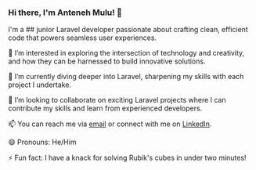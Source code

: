 ### Hi there, I'm Anteneh Mulu! 👋

I'm a ## junior Laravel developer passionate about crafting clean, efficient code that powers seamless user experiences. 

👀 I’m interested in exploring the intersection of technology and creativity, and how they can be harnessed to build innovative solutions.

🌱 I’m currently diving deeper into Laravel, sharpening my skills with each project I undertake.

💞️ I’m looking to collaborate on exciting Laravel projects where I can contribute my skills and learn from experienced developers.

📫 You can reach me via [email](mailto:your.email@example.com) or connect with me on [LinkedIn](https://www.linkedin.com/in/antenehmulu).

😄 Pronouns: He/Him

⚡ Fun fact: I have a knack for solving Rubik's cubes in under two minutes!
